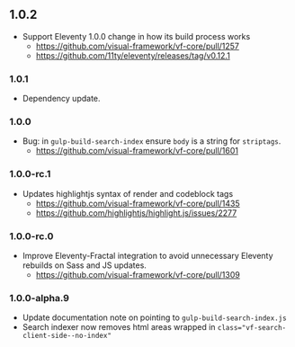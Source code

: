 ## 1.0.2

* Support Eleventy 1.0.0 change in how its build process works
  * https://github.com/visual-framework/vf-core/pull/1257
  * https://github.com/11ty/eleventy/releases/tag/v0.12.1

### 1.0.1

* Dependency update.

### 1.0.0

* Bug: in `gulp-build-search-index` ensure `body` is a string for `striptags`.
  * https://github.com/visual-framework/vf-core/pull/1601

### 1.0.0-rc.1

* Updates highlightjs syntax of render and codeblock tags
  * https://github.com/visual-framework/vf-core/pull/1435
  * https://github.com/highlightjs/highlight.js/issues/2277

### 1.0.0-rc.0

* Improve Eleventy-Fractal integration to avoid unnecessary Eleventy rebuilds on Sass and JS updates.
  * https://github.com/visual-framework/vf-core/pull/1309

### 1.0.0-alpha.9

* Update documentation note on pointing to `gulp-build-search-index.js`
* Search indexer now removes html areas wrapped in `class="vf-search-client-side--no-index"`
